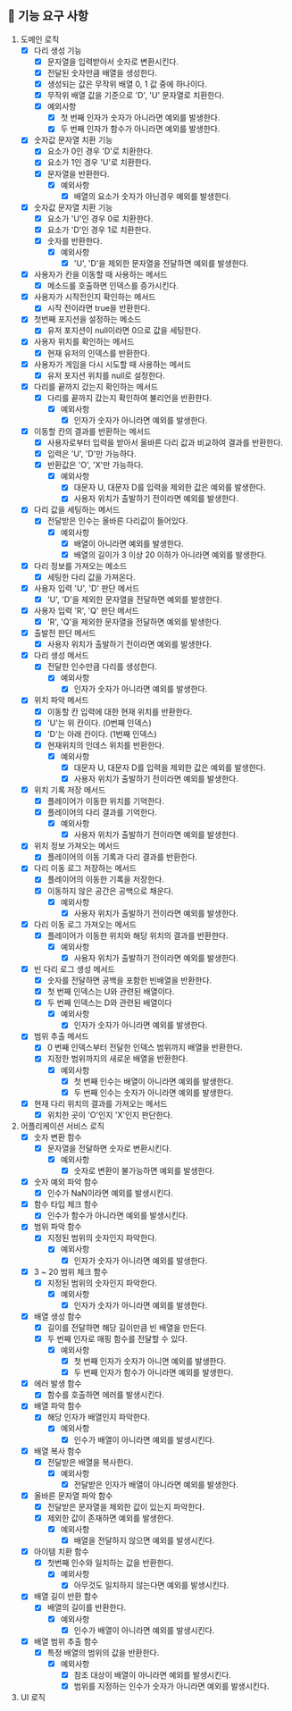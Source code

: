 
## 🚀  기능 요구 사항

 1. 도메인 로직
	- [x] 다리 생성 기능
		- [x] 문자열을 입력받아서 숫자로 변환시킨다.
		- [x] 전달된 숫자만큼 배열을 생성한다.
		- [x] 생성되는 값은 무작위 배열 0, 1 값 중에 하나이다.
		- [x] 무작위 배열 값을 기준으로 'D', 'U' 문자열로 치환한다.
		- [x] 예외사항
			- [x] 첫 번째 인자가 숫자가 아니라면 예외를 발생한다.
			- [x] 두 번째 인자가 함수가 아니라면 예외를 발생한다.
     - [x] 숫자값 문자열 치환 기능
	     - [x] 요소가 0인 경우 'D'로 치환한다.
	     - [x] 요소가 1인 경우 'U'로 치환한다.
	     - [x] 문자열을 반환한다.
			 - [x] 예외사항
				 - [x] 배열의 요소가 숫자가 아닌경우 예외를 발생한다.
     - [x] 숫자값 문자열 치환 기능
	     - [x] 요소가 'U'인 경우 0로 치환한다.
	     - [x] 요소가 'D'인 경우 1로 치환한다.
	     - [x] 숫자를 반환한다.
			 - [x] 예외사항
				 - [x] 'U', 'D'을 제외한 문자열을 전달하면 예외를 발생한다.
	 - [x] 사용자가 칸을 이동할 때 사용하는 메서드
    	 - [x] 메소드를 호출하면 인덱스를 증가시킨다.
     - [x] 사용자가 시작전인지 확인하는 메서드
         - [x] 시작 전이라면 true을 반환한다.
     - [x] 첫번째 포지션을 설정하는 메소드
         - [x] 유저 포지션이 null이라면 0으로 값을 세팅한다.
     - [x] 사용자 위치를 확인하는 메서드
         - [x] 현재 유저의 인덱스를 반환한다.
     - [x] 사용자가 게임을 다시 시도할 때 사용하는 메서드
         - [x] 유저 포지션 위치를 null로 설정한다.
     - [x] 다리를 끝까지 갔는지 확인하는 메서드
         - [x] 다리를 끝까지 갔는지 확인하여 불리언을 반환한다.
             - [x] 예외사항
               - [x] 인자가 숫자가 아니라면 예외를 발생한다.
     - [x] 이동할 칸의 결과를 반환하는 메서드
         - [x] 사용자로부터 입력을 받아서 올바른 다리 값과 비교하여 결과를 반환한다.
         - [x] 입력은 'U', 'D'만 가능하다.
         - [x] 반환값은 'O', 'X'만 가능하다.
             - [x] 예외사항
               - [x] 대문자 U, 대문자 D를 입력을 제외한 값은 예외를 발생한다.
               - [x] 사용자 위치가 출발하기 전이라면 예외를 발생한다.
     - [x] 다리 값을 세팅하는 메서드
         - [x] 전달받은 인수는 올바른 다리값이 들어있다.
             - [x] 예외사항
               - [x] 배열이 아니라면 예외를 발생한다.
               - [x] 배열의 길이가 3 이상 20 이하가 아니라면 예외를 발생한다.
     - [x] 다리 정보를 가져오는 메소드
         - [x] 세팅한 다리 값을 가져온다.
     - [x] 사용자 입력 'U', 'D' 판단 메서드
         - [x] 'U', 'D'을 제외한 문자열을 전달하면 예외를 발생한다.
     - [x] 사용자 입력 'R', 'Q' 판단 메서드
         - [x] 'R', 'Q'을 제외한 문자열을 전달하면 예외를 발생한다.
     - [x] 출발전 판단 메서드
         - [x] 사용자 위치가 출발하기 전이라면 예외를 발생한다.
     - [x] 다리 생성 메서드
         - [x] 전달한 인수만큼 다리를 생성한다.
             - [x] 예외사항
  			   - [x] 인자가 숫자가 아니라면 예외를 발생한다.
     - [x] 위치 파악 메서드
         - [x] 이동할 칸 입력에 대한 현재 위치를 반환한다.
         - [x] 'U'는 위 칸이다. (0번째 인덱스)
         - [x] 'D'는 아래 칸이다. (1번째 인덱스)
         - [x] 현재위치의 인데스 위치를 반환한다.
             - [x] 예외사항
               - [x] 대문자 U, 대문자 D를 입력을 제외한 값은 예외를 발생한다.
               - [x] 사용자 위치가 출발하기 전이라면 예외를 발생한다.
     - [x] 위치 기록 저장 메서드
         - [x] 플레이어가 이동한 위치를 기억한다.
         - [x] 플레이어의 다리 결과를 기억한다.
             - [x] 예외사항
               - [x] 사용자 위치가 출발하기 전이라면 예외를 발생한다.
     - [x] 위치 정보 가져오는 메서드
         - [x] 플레이어의 이동 기록과 다리 결과를 반환한다.
     - [x] 다리 이동 로그 저장하는 메서드
         - [x] 플레이어의 이동한 기록을 저장한다.
         - [x] 이동하지 않은 공간은 공백으로 채운다.
             - [x] 예외사항
               - [x] 사용자 위치가 출발하기 전이라면 예외를 발생한다.
     - [x] 다리 이동 로그 가져오는 메서드
         - [x] 플레이어가 이동한 위치와 해당 위치의 결과를 반환한다.
             - [x] 예외사항
               - [x] 사용자 위치가 출발하기 전이라면 예외를 발생한다.
     - [x] 빈 다리 로그 생성 메서드
         - [x] 숫자를 전달하면 공백을 포함한 빈배열을 반환한다.
         - [x] 첫 번째 인덱스는 U와 관련된 배열이다.
         - [x] 두 번째 인덱스는 D와 관련된 배열이다
             - [x] 예외사항
               - [x] 인자가 숫자가 아니라면 예외를 발생한다.
     - [x] 범위 추출 메서드
         - [x] 0 번째 인덱스부터 전달한 인덱스 범위까지 배열을 반환한다.
         - [x] 지정한 범위까지의 새로운 배열을 반환한다.
             - [x] 예외사항
               - [x] 첫 번째 인수는 배열이 아니라면 예외를 발생한다.
               - [x] 두 번째 인수는 숫자가 아니라면 예외를 발생한다.
     - [x] 현재 다리 위치의 결과를 가져오는 메서드
         - [x] 위치한 곳이 'O'인지 'X'인지 판단한다.
2.  어플리케이션 서비스 로직
	 - [x] 숫자 변환 함수
		 - [x] 문자열을 전달하면 숫자로 변환시킨다.
			 - [x] 예외사항
				 - [x] 숫자로 변환이 불가능하면 예외를 발생한다.
	 - [x] 숫자 예외 파악 함수
		 - [x] 인수가 NaN이라면 예외를 발생시킨다.
	 - [x] 함수 타입 체크 함수
		 - [x] 인수가 함수가 아니라면 예외를 발생시킨다.
     - [x] 범위 파악 함수
	     - [x] 지정된 범위의 숫자인지 파악한다.
		     - [x] 예외사항
			     - [x] 인자가 숫자가 아니라면 예외를 발생한다.
     - [x] 3 ~ 20 범위 체크 함수
	     - [x] 지정된 범위의 숫자인지 파악한다.
		     - [x] 예외사항
			     - [x] 인자가 숫자가 아니라면 예외를 발생한다.
     - [x] 배열 생성 함수
	     - [x] 길이를 전달하면 해당 길이만큼 빈 배열을 만든다.
	     - [x] 두 번째 인자로 매핑 함수를 전달할 수 있다.
			 - [x] 예외사항
				 - [x] 첫 번째 인자가 숫자가 아니면 예외를 발생한다.
				 - [x] 두 번째 인자가 함수가 아니라면 예외를 발생한다.
     - [x] 에러 발생 함수
         - [x] 함수를 호출하면 에러를 발생시킨다.
	 - [x] 배열 파악 함수
    	 - [x] 해당 인자가 배열인지 파악한다.
    	     - [x] 예외사항
		         - [x] 인수가 배열이 아니라면 예외를 발생시킨다.
     - [x] 배열 복사 함수
         - [x] 전달받은 배열을 복사한다.
             - [x] 예외사항
                 - [x] 전달받은 인자가 배열이 아니라면 예외를 발생한다.
     - [x] 올바른 문자열 파악 함수
         - [x] 전달받은 문자열을 제외한 값이 있는지 파악한다.
         - [x] 제외한 값이 존재하면 예외를 발생한다.
             - [x] 예외사항
                 - [x] 배열을 전달하지 않으면 예외를 발생시킨다.
     - [x] 아이템 치환 함수
         - [x] 첫번째 인수와 일치하는 값을 반환한다.
             - [x] 예외사항
                 - [x] 아무것도 일치하지 않는다면 예외를 발생시킨다.
     - [x] 배열 길이 반환 함수
         - [x] 배열의 길이를 반환한다.
             - [x] 예외사항
                 - [x] 인수가 배열이 아니라면 예외를 발생시킨다.
     - [x] 배열 범위 추출 함수
         - [x] 특정 배열의 범위의 값을 반환한다.
             - [x] 예외사항
                 - [x] 참조 대상이 배열이 아니라면 예외를 발생시킨다.
                 - [x] 범위를 지정하는 인수가 숫자가 아니라면 예외를 발생시킨다.

3.  UI 로직
